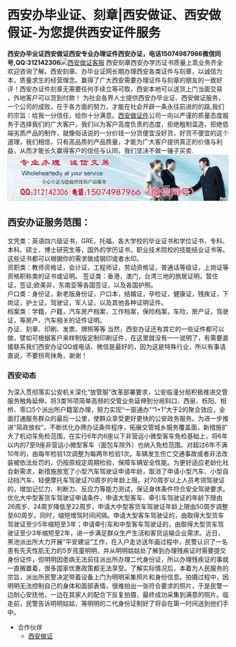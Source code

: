 # 西安办毕业证、刻章|西安做证、西安做假证-为您提供西安证件服务
**西安办毕业证西安做证西安专业办理证件西安办证，电话15074987966微信同号,QQ:312142306**[![西安做证客服](https://wpa.qq.com/pa?p=2:312142306:41)](https://wpa.qq.com/msgrd?v=3&amp;uin=312142306&amp;site=qq&amp;menu=yes) 西安刻章西安办学历证书质量上乖业务齐全欢迎咨询了解。西安刻章、办毕业证网长期办理西安各类证件与刻章，以诚信为本，质量求生的经营理念。赢得了广大西安需要办理证件与刻章的朋友的一致好评！西安办证件刻章无需要任何手续立等可取，西安本地可以送货上门当面交易 ，外地客户可以货到付款！ 为社会各界人士提供西安办毕业证、西安做证服务，一个公司的成败，在于各方面的努力，才能在社会开辟一条永往前进的的路,我们的宗旨：给我一分信任，给你十分满意。[西安做证件](http://xianbzs.github.io)公司一向以严谨的质量态度服务于选择我们的广大客户，我们以为客户高度负责的态度，拒绝粗制滥造，拒绝低端劣质产品的制作，就像俗话说的一分价钱一分货便宜没好货，好货不便宜的这个道理，我们相信，只有高品质的产品质量，才能为广大客户提供真正的价值与利益，从而才能长久赢得客户的信任与认同，我们坚决不做一锤子买卖.
![西安办毕业证,西安做证,西安刻章,西安证件服务](./150-1.jpg)
## 西安办证服务范围：  
文凭类：英语四六级证书，GRE，托福，各大学校的毕业证书和学位证书，专科、本科、硕士、博士研究生等，国外的学历证书，职业技术院校的技能结业证书等。这些证书都可以根据你的需求做成钢印或者水印。  
资职类：教师资格证，会计证，工程师证，劳动资格证，普通话等级证，上岗证等资格职称类的证书或证明。 
签证类：香港，澳门，台湾三地的旅居证明，暂住证，签证;欧美非，东南亚等各国签证，以及各国护照。  
户口类：身份证，新老版身份证，户口本，结婚证，孕检证，健康证，残疾证，下岗证，护士证，驾驶证，军人证，以及其他各种证明证件。  
档案类：学籍，户籍，汽车房产档案，工作档案，保险档案，车险，房产证，驾驶证，等房产、汽车相关的证件证明。  
办证、刻章、印刷、发票、牌照等等
当然，西安办证还有其它的一些证件都可以做，譬如可根据客户来样制版定制印刷证件，在这里就没有一一说明了，有需要直接联系我们西安办证QQ或电话、微信是最好的，因为这是特殊行业，所以有事请直说，不要拐弯抹角，谢谢！
### 西安动态
为深入贯彻落实公安机关深化“放管服”改革部署要求，公安临潼分局积极推进交管服务触角延伸，将3类16项简单高频的交管业务延伸到分局斜口、西泉、栎阳、相桥、零口5个派出所户籍室办理，努力实现“一窗通办”“1+1”大于2的聚合效应，全面打通服务群众的最后一公里，使群众享受更好更快的公安政务服务。为进一步推进“简政放权”，不断优化办牌办证条件程序，拓展交管城乡服务覆盖面，新措施扩大了机动车免检范围，在实行6年内6座以下非营运小微型客车免检基础上，将6年以内的7至9座非营运小微型客车（面包车除外）也纳入免检范围。对超过6年不满10年的，由每年检验1次调整为每两年检验1次。车辆发生伤亡交通事故或者非法改装被依法处罚的，仍按原规定周期检验，保障车辆安全性能。为更好适应老龄化社会新需求，新措施放宽了小型汽车驾驶证申请年龄，取消了申请小型汽车、小型自动挡汽车、轻便摩托车驾驶证70周岁的年龄上限。对70周岁以上人员考领驾驶证的，增加记忆力、判断力、反应力等能力测试，保证身体条件符合安全驾驶要求。优化大中型客货车驾驶证申请条件，申请大型客车、牵引车驾驶证的年龄下限由26周岁、24周岁降低至22周岁，申请大中型客货车驾驶证年龄上限由50周岁调整至60周岁。同时，缩短增驾时间间隔。申请大型客车驾驶证的，由取得大型货车驾驶证至少5年缩短至3年；申请牵引车和中型客车驾驶证的，由取得大型货车驾驶证至少3年缩短至2年，进一步满足群众生产生活和客货运输企业需求。近日，黑池派出所大力开展“平安建设”工作，在入户走访送年画过程中，民警认识了一名患有先天性肌无力的5岁孩童明明，并从明明姑姑处了解到办理残疾证时需要提交身份证件，但明明因患病无法前往派出所办理二代身份证，所以办理残疾证的事就一直搁置着，很多国家优惠政策都无法享受。了解实际情况后，本着为人民服务的宗旨，派出所民警决定带着设备上门为明明采集照片和身份信息。拍摄过程中，因明明无法控制自己的身体和面部表情，很难拍出一张符合要求的照片，于是民警一边耐心安抚他，一边在其家人的配合下反复拍摄，最终成功采集到满意的照片。临走前，民警告诉明明姑姑，等明明的二代身份证制好了将会在第一时间送到他们手中。

* 合作伙伴
  * [西安做证](http://xianbzs.github.io)
